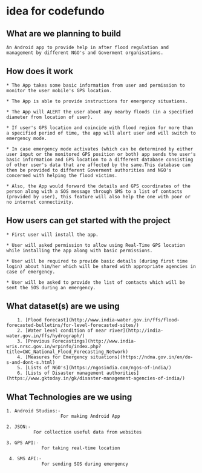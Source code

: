 # idea for codefundo

## What are we planning to build
    
    An Android app to provide help in after flood regulation and management by different NGO's and Goverment organisations. 


## How does it work

    * The App takes some basic information from user and permission to monitor the user mobile's GPS location. 
    
    * The App is able to provide instructions for emergency situations.
    
    * The App will ALERT the user about any nearby floods (in a specified diameter from location of user).
    
    * If user's GPS location and coincide with flood region for more than a specified period of time, the app will alert user and will switch to emergency mode. 
    
    * In case emergency mode activates (which can be determined by either user input or the monitored GPS position or both) app sends the user's basic information and GPS location to a different database consisting of other user's data that are affected by the same.This database can then be provided to different Goverment authorities and NGO's concerned with helping the flood victims.
    
    * Also, the App would forward the details and GPS coordinates of the person along with a SOS message through SMS to a list of contacts (provided by user), this feature will also help the one with poor or no internet connectivity.
    


## How users can get started with the project

    * First user will install the app.
    
    * User will asked permission to allow using Real-Time GPS location while installing the app along with basic permissions.
    
    * User will be required to provide basic details (during first time login) about him/her which will be shared with appropriate agencies in case of emergency.
    
    * User will be asked to provide the list of contacts which will be sent the SOS during an emergency.
    
## What dataset(s) are we using

        1. [Flood forecast](http://www.india-water.gov.in/ffs/flood-forecasted-bulletins/for-level-forecasted-sites/)
        2. [Water level condition of near river](http://india-water.gov.in/ffs/hydrograph/)
        3. [Previous Forecastings](http://www.india-wris.nrsc.gov.in/wrpinfo/index.php?title=CWC_National_Flood_Forecasting_Network)
        4. [Measures for Emergency situations](https://ndma.gov.in/en/do-s-and-dont-s.html)
        5. [Lists of NGO's](https://ngosindia.com/ngos-of-india/)
        6. [Lists of Disaster management authorities](https://www.gktoday.in/gk/disaster-management-agencies-of-india/)
        
 ## What Technologies are we using
 
    1. Android Studios:-
                        For making Android App
                        
    2. JSON:-
              For collection useful data from websites
              
    3. GPS API:-
                 For taking real-time location
     
     4. SMS API:-
                 For sending SOS during emergency
